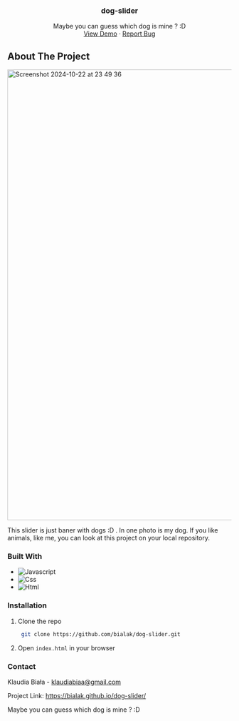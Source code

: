 <div align="center">

<h3 align="center">dog-slider</h3>

  <p align="center">
  Maybe you can guess which dog is mine ? :D
    <br />
    <a href="https://bialak.github.io/dog-slider/">View Demo</a>
    ·
    <a href="https://github.com/bialak/dog-slider/issues/new">Report Bug</a>
  </p>
</div>

## About The Project




<img width="1010" alt="Screenshot 2024-10-22 at 23 49 36" src="https://github.com/user-attachments/assets/593b1e09-2f8f-44be-80b1-f0f217abf81c">




This slider is just baner with dogs :D . In one photo is my dog. If you like animals, like me, you can look at this project on your local repository.


### Built With

* ![Javascript][Javacript-logo]
* ![Css][css-logo]
* ![Html][html-logo]



### Installation

1. Clone the repo
   ```sh
    git clone https://github.com/bialak/dog-slider.git
   ```
2. Open `index.html` in your browser
   
### Contact

Klaudia Biała - klaudiabiaa@gmail.com

Project Link: https://bialak.github.io/dog-slider/

Maybe you can guess which dog is mine ? :D



[Javacript-logo]: https://img.shields.io/badge/javascript-%23323330.svg?style=for-the-badge&logo=javascript&logoColor=F7DF1E
[css-logo]: https://img.shields.io/badge/CSS-%231572B6.svg?style=for-the-badge&logo=CSS3&logoColor=white
[html-logo]:https://img.shields.io/badge/HTML-%23E34F26.svg?style=for-the-badge&logo=HTML5&logoColor=white







